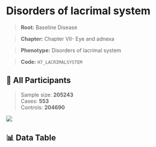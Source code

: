 # Disorders of lacrimal system

> **Root:** Baseline Disease  

> **Chapter:** Chapter VII- Eye and adnexa  

> **Phenotype:** Disorders of lacrimal system  

> **Code:** `H7_LACRIMALSYSTEM`

## 🧪 All Participants  
> Sample size: **205243**  
> Cases: **553**  
> Controls: **204690**
<img src="/Sensitive/Figures/ALL/Baseline/H7_LACRIMALSYSTEM.png"/>

## 📊 Data Table
<CsvTableMRF src="/Sensitive/Data/ALL/Baseline/LG_H7_LACRIMALSYSTEM.csv"/>

